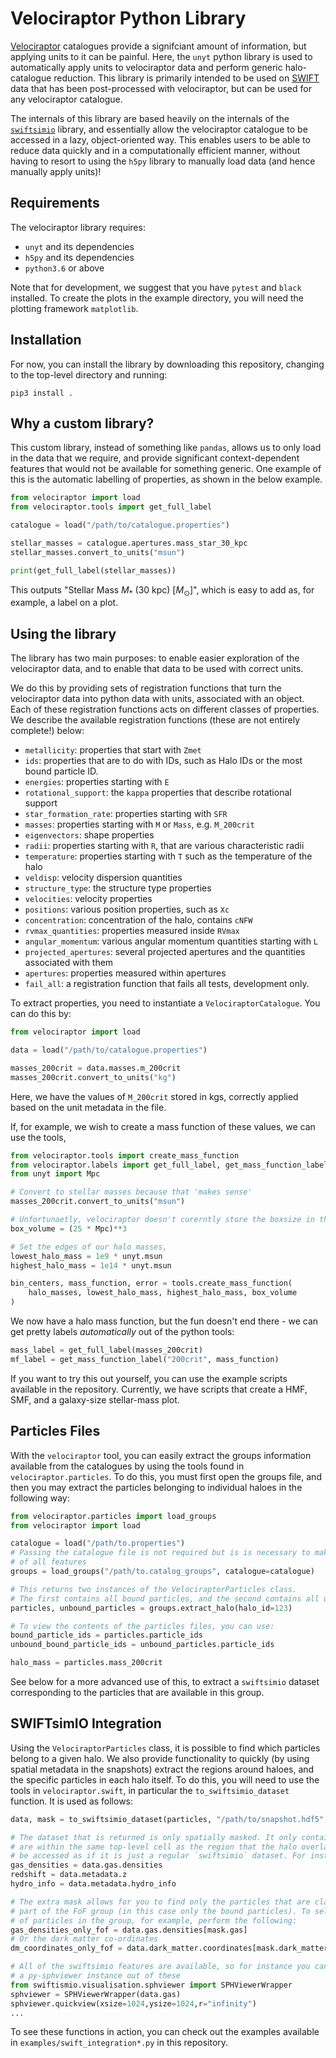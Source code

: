 Velociraptor Python Library
===========================

[Velociraptor](http://github.com/pelahi/velociraptor-stf) catalogues provide
a signifciant amount of information, but applying units to it can be painful.
Here, the `unyt` python library is used to automatically apply units to
velociraptor data and perform generic halo-catalogue reduction. This library
is primarily intended to be used on [SWIFT](http://swiftsim.com) data that
has been post-processed with velociraptor, but can be used for any
velociraptor catalogue.

The internals of this library are based heavily on the internals of the
[`swiftsimio`](http://github.com/swiftsim/swiftsimio) library, and essentially
allow the velociraptor catalogue to be accessed in a lazy, object-oriented
way. This enables users to be able to reduce data quickly and in a
computationally efficient manner, without having to resort to using the
`h5py` library to manually load data (and hence manually apply units)!

Requirements
------------

The velociraptor library requires:

+ `unyt` and its dependencies
+ `h5py` and its dependencies
+ `python3.6` or above

Note that for development, we suggest that you have `pytest` and `black`
installed. To create the plots in the example directory, you will need
the plotting framework `matplotlib`.

Installation
------------

For now, you can install the library by downloading this repository, changing
to the top-level directory and running:
```
pip3 install .
```

Why a custom library?
---------------------

This custom library, instead of something like `pandas`, allows us to
only load in the data that we require, and provide significant
context-dependent features that would not be available for something
generic. One example of this is the automatic labelling of properties,
as shown in the below example.

```python
from velociraptor import load
from velociraptor.tools import get_full_label

catalogue = load("/path/to/catalogue.properties")

stellar_masses = catalogue.apertures.mass_star_30_kpc
stellar_masses.convert_to_units("msun")

print(get_full_label(stellar_masses))
```
This outputs "Stellar Mass $M_*$ (30 kpc) $\left[M_\odot\right]$", which is
easy to add as, for example, a label on a plot.

Using the library
-----------------

The library has two main purposes: to enable easier exploration of the velociraptor
data, and to enable that data to be used with correct units.

We do this by providing sets of registration functions that turn the velociraptor
data into python data with units, associated with an object. Each of these
registration functions acts on different classes of properties. We describe
the available registration functions (these are not entirely complete!) below:

+ `metallicity`: properties that start with `Zmet`
+ `ids`: properties that are to do with IDs, such as Halo IDs or the most bound particle ID.
+ `energies`: properties starting with `E`
+ `rotational_support`: the `kappa` properties that describe rotational support
+ `star_formation_rate`: properties starting with `SFR`
+ `masses`: properties starting with `M` or `Mass`, e.g. `M_200crit`
+ `eigenvectors`: shape properties
+ `radii`: properties starting with `R`, that are various characteristic radii
+ `temperature`: properties starting with `T` such as the temperature of the halo
+ `veldisp`: velocity dispersion quantities
+ `structure_type`: the structure type properties
+ `velocities`: velocity properties
+ `positions`: various position properties, such as `Xc`
+ `concentration`: concentration of the halo, contains `cNFW`
+ `rvmax_quantities`: properties measured inside `RVmax`
+ `angular_momentum`: various angular momentum quantities starting with `L`
+ `projected_apertures`: several projected apertures and the quantities associated with them
+ `apertures`: properties measured within apertures
+ `fail_all`: a registration function that fails all tests, development only.

To extract properties, you need to instantiate a `VelociraptorCatalogue`. You
can do this by:
```python
from velociraptor import load

data = load("/path/to/catalogue.properties")

masses_200crit = data.masses.m_200crit
masses_200crit.convert_to_units("kg")
```
Here, we have the values of `M_200crit` stored in kgs, correctly applied based on
the unit metadata in the file.

If, for example, we wish to create a mass function of these values, we can use the tools,
```python
from velociraptor.tools import create_mass_function
from velociraptor.labels import get_full_label, get_mass_function_label
from unyt import Mpc

# Convert to stellar masses because that 'makes sense'
masses_200crit.convert_to_units("msun")

# Unfortunaetly, velociraptor doesn't curerntly store the boxsize in the catalogues:
box_volume = (25 * Mpc)**3

# Set the edges of our halo masses,
lowest_halo_mass = 1e9 * unyt.msun
highest_halo_mass = 1e14 * unyt.msun

bin_centers, mass_function, error = tools.create_mass_function(
    halo_masses, lowest_halo_mass, highest_halo_mass, box_volume
)
```
We now have a halo mass function, but the fun doesn't end there - we can get
pretty labels _automatically_ out of the python tools:
```python
mass_label = get_full_label(masses_200crit)
mf_label = get_mass_function_label("200crit", mass_function)
```
If you want to try this out yourself, you can use the example scripts available in the
repository. Currently, we have scripts that create a HMF, SMF, and a galaxy-size
stellar-mass plot.


Particles Files
---------------

With the `velociraptor` tool, you can easily extract the groups information available
from the catalogues by using the tools found in `velociraptor.particles`. To do this,
you must first open the groups file, and then you may extract the particles belonging
to individual haloes in the following way:
```python
from velociraptor.particles import load_groups
from velociraptor import load

catalogue = load("/path/to.properties")
# Passing the catalogue file is not required but is is necessary to make use
# of all features
groups = load_groups("/path/to.catalog_groups", catalogue=catalogue)

# This returns two instances of the VelociraptorParticles class.
# The first contains all bound particles, and the second contains all unbound particles.
particles, unbound_particles = groups.extract_halo(halo_id=123)

# To view the contents of the particles files, you can use:
bound_particle_ids = particles.particle_ids
unbound_bound_particle_ids = unbound_particles.particle_ids

halo_mass = particles.mass_200crit
```
See below for a more advanced use of this, to extract a `swiftsimio` dataset corresponding
to the particles that are available in this group.

SWIFTsimIO Integration
----------------------

Using the `VelociraptorParticles` class, it is possible to find which particles
belong to a given halo. We also provide functionality to quickly (by using spatial
metadata in the snapshots) extract the regions around haloes, and the specific particles
in each halo itself. To do this, you will need to use the tools in `velociraptor.swift`,
in particular the `to_swiftsimio_dataset` function. It is used as follows:
```python
data, mask = to_swiftsimio_dataset(particles, "/path/to/snapshot.hdf5", generate_extra_mask=True)

# The dataset that is returned is only spatially masked. It only contains particles that
# are within the same top-level cell as the region that the halo overlaps with, but it can
# be accessed as if it is just a regular `swiftsimio` dataset. For instance
gas_densities = data.gas.densities
redshift = data.metadata.z
hydro_info = data.metadata.hydro_info

# The extra mask allows for you to find only the particles that are classed as being
# part of the FoF group (in this case only the bound particles). To select the gas densities
# of particles in the group, for example, perform the following:
gas_densities_only_fof = data.gas.densities[mask.gas]
# Or the dark matter co-ordinates
dm_coordinates_only_fof = data.dark_matter.coordinates[mask.dark_matter]

# All of the swiftsimio features are available, so for instance you can generate
# a py-sphviewer instance out of these
from swiftismio.visualisation.sphviewer import SPHViewerWrapper
sphviewer = SPHViewerWrapper(data.gas)
sphviewer.quickview(xsize=1024,ysize=1024,r="infinity")
...
```
To see these functions in action, you can check out the examples available in
`examples/swift_integration*.py` in this repository.




